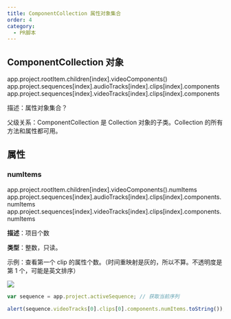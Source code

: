 ```yaml
---
title: ComponentCollection 属性对象集合
order: 4
category:
  - PR脚本
---
```


## ComponentCollection 对象

app.project.rootItem.children[index].videoComponents()
app.project.sequences[index].audioTracks[index].clips[index].components
app.project.sequences[index].videoTracks[index].clips[index].components

描述：属性对象集合？

父级关系：ComponentCollection 是 Collection 对象的子类。Collection 的所有方法和属性都可用。

## 属性

### numItems

app.project.rootItem.children[index].videoComponents().numItems
app.project.sequences[index].audioTracks[index].clips[index].components.numItems
app.project.sequences[index].videoTracks[index].clips[index].components.numItems

**描述**：项目个数

**类型**：整数，只读。

示例：查看第一个 clip 的属性个数。（时间重映射是灰的，所以不算。不透明度是第 1 个，可能是英文排序）

![](https://cdn.yuelili.com/20211027143212.png)

```javascript
var sequence = app.project.activeSequence; // 获取当前序列

alert(sequence.videoTracks[0].clips[0].components.numItems.toString()); //2
```


